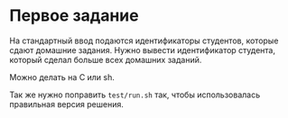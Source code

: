 # Первое задание

На стандартный ввод подаются идентификаторы студентов, которые сдают домашние задания.
Нужно вывести идентификатор студента, который сделал больше всех домашних заданий.

Можно делать на C или sh.

Так же нужно поправить `test/run.sh` так, чтобы использовалась правильная версия решения.
